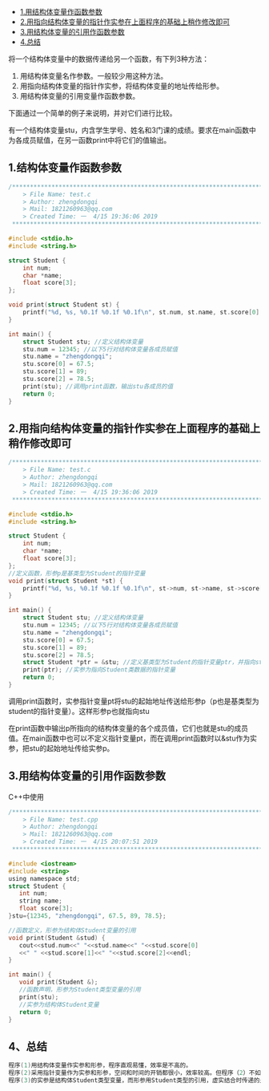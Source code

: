 - [1.用结构体变量作函数参数](#1.用结构体变量作函数参数)
- [2.用指向结构体变量的指针作实参在上面程序的基础上稍作修改即可](#2.用指向结构体变量的指针作实参在上面程序的基础上稍作修改即可)
- [3.用结构体变量的引用作函数参数](#3.用结构体变量的引用作函数参数)
- [4.总结](#4.总结)

将一个结构体变量中的数据传递给另一个函数，有下列3种方法：

1. 用结构体变量名作参数。一般较少用这种方法。
2. 用指向结构体变量的指针作实参，将结构体变量的地址传给形参。
3. 用结构体变量的引用变量作函数参数。

下面通过一个简单的例子来说明，并对它们进行比较。

有一个结构体变量stu，内含学生学号、姓名和3门课的成绩。要求在main函数中为各成员赋值，在另一函数print中将它们的值输出。

##  1.结构体变量作函数参数

```c
/*************************************************************************
	> File Name: test.c
	> Author: zhengdongqi
	> Mail: 1821260963@qq.com
	> Created Time: 一  4/15 19:36:06 2019
 ************************************************************************/

#include <stdio.h>
#include <string.h>

struct Student {
    int num;
    char *name;
    float score[3];
};

void print(struct Student st) {
    printf("%d, %s, %0.1f %0.1f %0.1f\n", st.num, st.name, st.score[0], st.score[1], st.score[2]);
}

int main() {
    struct Student stu; //定义结构体变量
    stu.num = 12345; //以下5行对结构体变量各成员赋值
    stu.name = "zhengdongqi";
    stu.score[0] = 67.5;
    stu.score[1] = 89;
    stu.score[2] = 78.5;
    print(stu); //调用print函数，输出stu各成员的值
    return 0;
}
```

## 2.用指向结构体变量的指针作实参在上面程序的基础上稍作修改即可

```c
/*************************************************************************
	> File Name: test.c
	> Author: zhengdongqi
	> Mail: 1821260963@qq.com
	> Created Time: 一  4/15 19:36:06 2019
 ************************************************************************/

#include <stdio.h>
#include <string.h>

struct Student {
    int num;
    char *name;
    float score[3];
};
//定义函数，形参p是基类型为Student的指针变量
void print(struct Student *st) {
    printf("%d, %s, %0.1f %0.1f %0.1f\n", st->num, st->name, st->score[0], st->score[1], st->score[2]);
}

int main() {
    struct Student stu; //定义结构体变量
    stu.num = 12345; //以下5行对结构体变量各成员赋值
    stu.name = "zhengdongqi";
    stu.score[0] = 67.5;
    stu.score[1] = 89;
    stu.score[2] = 78.5;
    struct Student *ptr = &stu; //定义基类型为Student的指针变量ptr，并指向stu
    print(ptr); //实参为指向Student类数据的指针变量
    return 0;
}
```

调用print函数时，实参指针变量pt将stu的起始地址传送给形参p（p也是基类型为student的指针变量）。这样形参p也就指向stu

在print函数中输出p所指向的结构体变量的各个成员值，它们也就是stu的成员值。在main函数中也可以不定义指针变量pt，而在调用print函数时以&stu作为实参，把stu的起始地址传给实参p。

## 3.用结构体变量的引用作函数参数

C++中使用

```c
/*************************************************************************
	> File Name: test.cpp
	> Author: zhengdongqi
	> Mail: 1821260963@qq.com
	> Created Time: 一  4/15 20:07:51 2019
 ************************************************************************/

#include <iostream>
#include <string>
using namespace std;
struct Student {
   int num;
   string name;
   float score[3];
}stu={12345, "zhengdongqi", 67.5, 89, 78.5};

//函数定义，形参为结构体Student变量的引用
void print(Student &stud) {
   cout<<stud.num<<" "<<stud.name<<" "<<stud.score[0]
   <<" " <<stud.score[1]<<" "<<stud.score[2]<<endl;
}

int main() {
   void print(Student &);
   //函数声明，形参为Student类型变量的引用
   print(stu);
   //实参为结构体Student变量
   return 0;
}
```

## 4、总结

```c
程序(1)用结构体变量作实参和形参，程序直观易懂，效率是不高的。
程序(2)采用指针变量作为实参和形参，空间和时间的开销都很小，效率较高。但程序（2）不如程序(1)那样直接。
程序(3)的实参是结构体Student类型变量，而形参用Student类型的引用，虚实结合时传递的是stu的地址，因而效率较高。它兼有(1)和(2)的优点。
```

